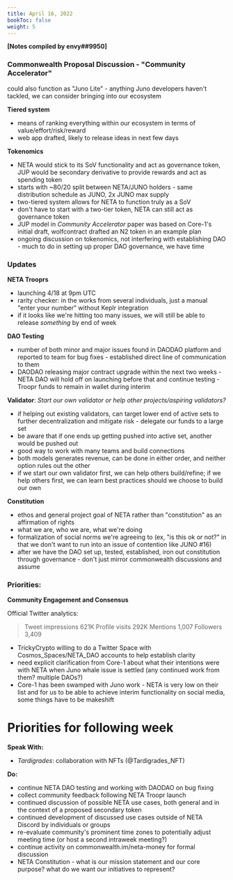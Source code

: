 ```yaml
---
title: April 16, 2022
bookToc: false
weight: 5
---
```


**[Notes compiled by envy##9950]**

### Commonwealth Proposal Discussion - "Community Accelerator"
could also function as "Juno Lite" - anything Juno developers haven't tackled, we can consider bringing into our ecosystem

**Tiered system**
- means of ranking everything within our ecosystem in terms of value/effort/risk/reward
- web app drafted, likely to release ideas in next few days

**Tokenomics**
- NETA would stick to its SoV functionality and act as governance token, JUP would be secondary derivative to provide rewards and act as spending token
- starts with ~80/20 split between NETA/JUNO holders - same distribution schedule as JUNO, 2x JUNO max supply
- two-tiered system allows for NETA to function truly as a SoV
- don't have to start with a two-tier token, NETA can still act as governance token
- JUP model in *Community Accelerator* paper was based on Core-1's initial draft, wolfcontract drafted an N2 token in an example plan
- ongoing discussion on tokenomics, not interfering with establishing DAO - much to do in setting up proper DAO governance, we have time

### Updates
**NETA Trooprs**
- launching 4/18 at 9pm UTC
- rarity checker: in the works from several individuals, just a manual "enter your number" without Keplr integration
- if it looks like we're hitting too many issues, we will still be able to release *something* by end of week

**DAO Testing**
- number of both minor and major issues found in DAODAO platform and reported to team for bug fixes - established direct line of communication to them
- DAODAO releasing major contract upgrade within the next two weeks - NETA DAO will hold off on launching before that and continue testing - Troopr funds to remain in wallet during interim

**Validator**: *Start our own validator or help other projects/aspiring validators?*
- if helping out existing validators, can target lower end of active sets to further decentralization and mitigate risk - delegate our funds to a large set
- be aware that if one ends up getting pushed into active set, another would be pushed out
- good way to work with many teams and build connections
- both models generates revenue, can be done in either order, and neither option rules out the other
- if we start our own validator first, we can help others build/refine; if we help others first, we can learn best practices should we choose to build our own

**Constitution**
- ethos and general project goal of NETA rather than "constitution" as an affirmation of rights
- what we are, who we are, what we're doing
- formalization of social norms we're agreeing to (ex, "is this ok or not?" in that we don't want to run into an issue of contention like JUNO #16)
- after we have the DAO set up, tested, established, iron out constitution through governance - don't just mirror commonwealth discussions and assume

### Priorities:
**Community Engagement and Consensus**

Official Twitter analytics:

>Tweet impressions 621K
>Profile visits 292K
>Mentions 1,007
>Followers 3,409

- TrickyCrypto willing to do a Twitter Space with Cosmos_Spaces/NETA_DAO accounts to help establish clarity
- need explicit clarification from Core-1 about what their intentions were with NETA when Juno whale issue is settled (any continued work from them? multiple DAOs?)
- Core-1 has been swamped with Juno work - NETA is very low on their list and for us to be able to achieve interim functionality on social media, some things have to be makeshift

# Priorities for following week
**Speak With:**
- *Tardigrades*: collaboration with NFTs (@Tardigrades_NFT)

**Do:**
- continue NETA DAO testing and working with DAODAO on bug fixing
- collect community feedback following NETA Troopr launch
- continued discussion of possible NETA use cases, both general and in the context of a proposed secondary token
- continued development of discussed use cases outside of NETA Discord by individuals or groups
- re-evaluate community's prominent time zones to potentially adjust meeting time (or host a second intraweek meeting?)
- continue activity on commonwealth.im/neta-money for formal discussion
- NETA Constitution - what is our mission statement and our core purpose? what do we want our initiatives to represent?
